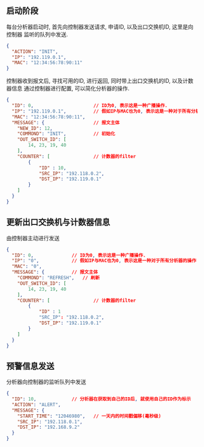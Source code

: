 

## 启动阶段

每台分析器启动时, 首先向控制器发送请求, 申请ID, 以及出口交换机ID, 这里是向控制器
监听的队列中发送.

```json
{
  "ACTION": "INIT",
  "IP": "192.119.0.1",
  "MAC": "12:34:56:78:90:11"
}
```

控制器收到报文后, 寻找可用的ID, 进行返回, 同时带上出口交换机的ID, 以及计数器信息
通过控制器进行配置, 可以简化分析器的操作.

```json
{
  "ID": 0,                      // ID为0, 表示这是一种广播操作.
  "IP": "192.119.0.1",          // 假如IP与MAC也为0, 表示这是一种对于所有分析器的操作
  "MAC": "12:34:56:78:90:11",
  "MESSAGE": {                  // 报文主体
    "NEW_ID": 12,
    "COMMOND": "INIT",          // 初始化
    "OUT_SWITCH_ID": [
        14, 23, 19, 40
    ],
    "COUNTER": [                // 计数器的filter
        {
            "ID" : 10,
            "SRC_IP": "192.118.0.2",
            "DST_IP": "192.119.0.1"
        }
    ]
  }
}
```

## 更新出口交换机与计数器信息

由控制器主动进行发送

```json
{
  "ID": 0,              // ID为0, 表示这是一种广播操作.
  "IP": "0",            // 假如IP与MAC也为0, 表示这是一种对于所有分析器的操作
  "MAC": "0",
  "MESSAGE": {          // 报文主体
    "COMMOND": "REFRESH",   // 刷新
    "OUT_SWITCH_ID": [
        14, 23, 19, 40
    ],
    "COUNTER": [                // 计数器的filter
        {
            "ID" : 1
            "SRC_IP": "192.118.0.2",
            "DST_IP": "192.119.0.1"
        }
    ]
  }
}
```

## 预警信息发送

分析器向控制器的监听队列中发送


```json
{
  "ID": 10,             // 分析器在获取到自己的ID后, 就使用自己的ID作为标示
  "ACTION": "ALERT",
  "MESSAGE": {
    "START_TIME": "12046980",   // 一天内的时间戳偏移(毫秒级)
    "SRC_IP": "192.118.0.1",
    "DST_IP": "192.168.9.2"
  }
}
```





